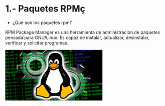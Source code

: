 # 1.- Paquetes RPMç

- ¿Qué son los paquetes rpm?

RPM Package Manager es una herramienta de administración de paquetes pensada para GNU/Linux. Es capaz de instalar, actualizar, 
desinstalar, verificar y solicitar programas.

![image](rpm.jpg)

